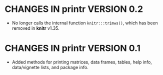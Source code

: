 # CHANGES IN printr VERSION 0.2

- No longer calls the internal function `knitr:::trimws()`, which has been removed in **knitr** v1.35.

# CHANGES IN printr VERSION 0.1

- Added methods for printing matrices, data frames, tables, help info, data/vignette lists, and package info.

